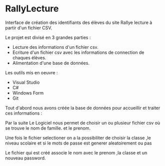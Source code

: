 # RallyLecture


Interface de création des identifiants des élèves du site Rallye lecture à partir d'un fichier CSV.

Le projet est divisé en 3 grandes parties :
- Lecture des informations d'un fichier csv.
- Ecriture d'un fichier csv avec les informations de connection de chaques élèves.
- Alimentation d'une base de données.

Les outils mis en oeuvre :
- Visual Studio
- C#
- Windows Form
- Git

Tout d'abord nous avons créée la base de données pour accueillir et traiter ces informations :

Par la suite Le Logiciel nous permet de choisir  un ou plusieur fichier csv où se trouve le nom de famille.
et le prenom.

Une fois le fichier selectioner on a la possibiliter de choisir la classe ,le niveau  scolaire et si  le mots de passe est generer aleatoirement ou pas

Le fichier qui est créé associe le nom avec le prenom ,la classe et  un nouveau password.
